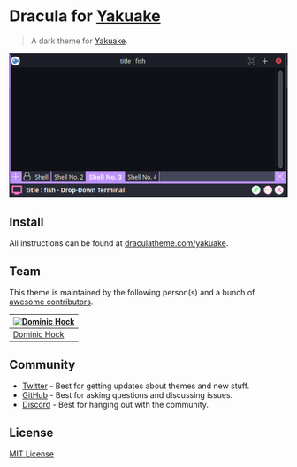 # Dracula for [Yakuake](https://apps.kde.org/de/yakuake/)

> A dark theme for [Yakuake](https://apps.kde.org/de/yakuake/).

![Screenshot](./screenshot.png)

## Install

All instructions can be found at [draculatheme.com/yakuake](https://draculatheme.com/yakuake).

## Team

This theme is maintained by the following person(s) and a bunch of [awesome contributors](https://github.com/dracula/foobar/graphs/contributors).

| [![Dominic Hock](https://github.com/subtixx.png?size=100)](https://github.com/subtixx) |
| ---------------------------------------------------------------------------------------- |
| [Dominic Hock](https://github.com/subtixx)                                               |

## Community

- [Twitter](https://twitter.com/draculatheme) - Best for getting updates about themes and new stuff.
- [GitHub](https://github.com/dracula/dracula-theme/discussions) - Best for asking questions and discussing issues.
- [Discord](https://draculatheme.com/discord-invite) - Best for hanging out with the community.

## License

[MIT License](./LICENSE)
